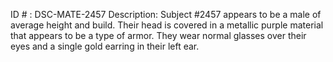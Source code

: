ID # : DSC-MATE-2457
Description: Subject #2457 appears to be a male of average height and build. Their head is covered in a metallic purple material that appears to be a type of armor. They wear normal glasses over their eyes and a single gold earring in their left ear.